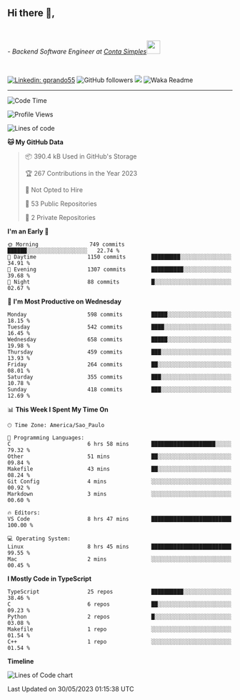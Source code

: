 <h2>Hi there  👋,</h2> </br>

<p><em>- Backend Software Engineer at <a href="https://contasimples.com">Conta Simples</a><img src="https://media.giphy.com/media/WUlplcMpOCEmTGBtBW/giphy.gif" width="30"> 
</em></p></br>


[![Linkedin: gprando55](https://img.shields.io/badge/-gprando55-blue?style=flat-square&logo=Linkedin&logoColor=white&link=https://www.linkedin.com/in/gprando55/)](https://www.linkedin.com/in/gprando55)
![GitHub followers](https://img.shields.io/github/followers/gprando55?label=Follow&style=social)
![](https://visitor-badge.glitch.me/badge?page_id=gprando55.gprando55)
![Waka Readme](https://github.com/gprando55/gprando55/workflows/Waka%20Readme/badge.svg)

---
<!--START_SECTION:waka-->
![Code Time](http://img.shields.io/badge/Code%20Time-2%2C409%20hrs%205%20mins-blue)

![Profile Views](http://img.shields.io/badge/Profile%20Views-27-blue)

![Lines of code](https://img.shields.io/badge/From%20Hello%20World%20I%27ve%20Written-3.1%20million%20lines%20of%20code-blue)

**🐱 My GitHub Data** 

> 📦 390.4 kB Used in GitHub's Storage 
 > 
> 🏆 267 Contributions in the Year 2023
 > 
> 🚫 Not Opted to Hire
 > 
> 📜 53 Public Repositories 
 > 
> 🔑 2 Private Repositories 
 > 
**I'm an Early 🐤** 

```text
🌞 Morning                749 commits         ██████░░░░░░░░░░░░░░░░░░░   22.74 % 
🌆 Daytime                1150 commits        █████████░░░░░░░░░░░░░░░░   34.91 % 
🌃 Evening                1307 commits        ██████████░░░░░░░░░░░░░░░   39.68 % 
🌙 Night                  88 commits          █░░░░░░░░░░░░░░░░░░░░░░░░   02.67 % 
```
📅 **I'm Most Productive on Wednesday** 

```text
Monday                   598 commits         █████░░░░░░░░░░░░░░░░░░░░   18.15 % 
Tuesday                  542 commits         ████░░░░░░░░░░░░░░░░░░░░░   16.45 % 
Wednesday                658 commits         █████░░░░░░░░░░░░░░░░░░░░   19.98 % 
Thursday                 459 commits         ███░░░░░░░░░░░░░░░░░░░░░░   13.93 % 
Friday                   264 commits         ██░░░░░░░░░░░░░░░░░░░░░░░   08.01 % 
Saturday                 355 commits         ███░░░░░░░░░░░░░░░░░░░░░░   10.78 % 
Sunday                   418 commits         ███░░░░░░░░░░░░░░░░░░░░░░   12.69 % 
```


📊 **This Week I Spent My Time On** 

```text
🕑︎ Time Zone: America/Sao_Paulo

💬 Programming Languages: 
C                        6 hrs 58 mins       ████████████████████░░░░░   79.32 % 
Other                    51 mins             ██░░░░░░░░░░░░░░░░░░░░░░░   09.84 % 
Makefile                 43 mins             ██░░░░░░░░░░░░░░░░░░░░░░░   08.24 % 
Git Config               4 mins              ░░░░░░░░░░░░░░░░░░░░░░░░░   00.92 % 
Markdown                 3 mins              ░░░░░░░░░░░░░░░░░░░░░░░░░   00.60 % 

🔥 Editors: 
VS Code                  8 hrs 47 mins       █████████████████████████   100.00 % 

💻 Operating System: 
Linux                    8 hrs 45 mins       █████████████████████████   99.55 % 
Mac                      2 mins              ░░░░░░░░░░░░░░░░░░░░░░░░░   00.45 % 
```

**I Mostly Code in TypeScript** 

```text
TypeScript               25 repos            ██████████░░░░░░░░░░░░░░░   38.46 % 
C                        6 repos             ██░░░░░░░░░░░░░░░░░░░░░░░   09.23 % 
Python                   2 repos             █░░░░░░░░░░░░░░░░░░░░░░░░   03.08 % 
Makefile                 1 repo              ░░░░░░░░░░░░░░░░░░░░░░░░░   01.54 % 
C++                      1 repo              ░░░░░░░░░░░░░░░░░░░░░░░░░   01.54 % 
```



**Timeline**

![Lines of Code chart](https://raw.githubusercontent.com/prandogabriel/prandogabriel/master/assets/bar_graph.png)


 Last Updated on 30/05/2023 01:15:38 UTC
<!--END_SECTION:waka-->
